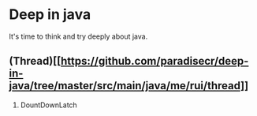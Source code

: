 # Deep in java

It's time to think and try deeply about java.

## (Thread)[[https://github.com/paradisecr/deep-in-java/tree/master/src/main/java/me/rui/thread]]
1. DountDownLatch